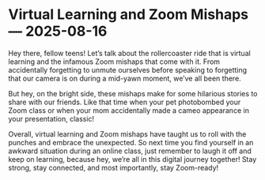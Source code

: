# Virtual Learning and Zoom Mishaps — 2025-08-16

Hey there, fellow teens! Let’s talk about the rollercoaster ride that is virtual learning and the infamous Zoom mishaps that come with it. From accidentally forgetting to unmute ourselves before speaking to forgetting that our camera is on during a mid-yawn moment, we’ve all been there.

But hey, on the bright side, these mishaps make for some hilarious stories to share with our friends. Like that time when your pet photobombed your Zoom class or when your mom accidentally made a cameo appearance in your presentation, classic!

Overall, virtual learning and Zoom mishaps have taught us to roll with the punches and embrace the unexpected. So next time you find yourself in an awkward situation during an online class, just remember to laugh it off and keep on learning, because hey, we’re all in this digital journey together! Stay strong, stay connected, and most importantly, stay Zoom-ready!